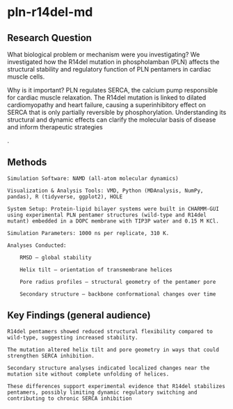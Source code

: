 # pln-r14del-md

## Research Question
What biological problem or mechanism were you investigating?
We investigated how the R14del mutation in phospholamban (PLN) affects the structural stability and regulatory function of PLN pentamers in cardiac muscle cells.

Why is it important?
PLN regulates SERCA, the calcium pump responsible for cardiac muscle relaxation. The R14del mutation is linked to dilated cardiomyopathy and heart failure, causing a superinhibitory effect on SERCA that is only partially reversible by phosphorylation. Understanding its structural and dynamic effects can clarify the molecular basis of disease and inform therapeutic strategies

.

## Methods

    Simulation Software: NAMD (all-atom molecular dynamics)

    Visualization & Analysis Tools: VMD, Python (MDAnalysis, NumPy, pandas), R (tidyverse, ggplot2), HOLE

    System Setup: Protein-lipid bilayer systems were built in CHARMM-GUI using experimental PLN pentamer structures (wild-type and R14del mutant) embedded in a DOPC membrane with TIP3P water and 0.15 M KCl.

    Simulation Parameters: 1000 ns per replicate, 310 K.

    Analyses Conducted:

        RMSD – global stability

        Helix tilt – orientation of transmembrane helices

        Pore radius profiles – structural geometry of the pentamer pore

        Secondary structure – backbone conformational changes over time

## Key Findings (general audience)

    R14del pentamers showed reduced structural flexibility compared to wild-type, suggesting increased stability.

    The mutation altered helix tilt and pore geometry in ways that could strengthen SERCA inhibition.

    Secondary structure analyses indicated localized changes near the mutation site without complete unfolding of helices.

    These differences support experimental evidence that R14del stabilizes pentamers, possibly limiting dynamic regulatory switching and contributing to chronic SERCA inhibition
